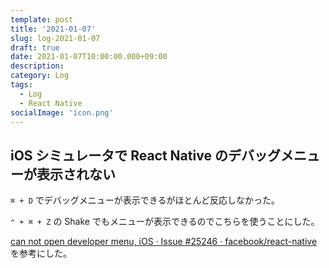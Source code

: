 ```yaml
---
template: post
title: '2021-01-07'
slug: log-2021-01-07
draft: true
date: 2021-01-07T10:00:00.000+09:00
description:
category: Log
tags:
  - Log
  - React Native
socialImage: 'icon.png'
---
```


## iOS シミュレータで React Native のデバッグメニューが表示されない

`⌘ + D` でデバッグメニューが表示できるがほとんど反応しなかった。

`⌃ + ⌘ + Z` の Shake でもメニューが表示できるのでこちらを使うことにした。

[can not open developer menu, iOS · Issue #25246 · facebook/react-native](https://github.com/facebook/react-native/issues/25246) を参考にした。
